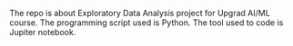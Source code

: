 The repo is about Exploratory Data Analysis project for Upgrad AI/ML course. 
The programming script used is Python.
The tool used to code is Jupiter notebook.

